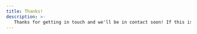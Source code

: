 ```yaml
---
title: Thanks!
description: >-
   Thanks for getting in touch and we'll be in contact soon! If this is urgent, feel free to reach out via <a href="mailto:hello@masterpoint.io">hello@masterpoint.io</a>.
---
```

